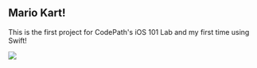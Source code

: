 ## Mario Kart!

This is the first project for CodePath's iOS 101 Lab and my first time using Swift!


<img src="https://github.com/ashhendrata/MarioKart-Swift/assets/134671782/3b7b0250-ab12-4c6c-9eb8-4fff0d815b1a" style="max-width: 50%;">

